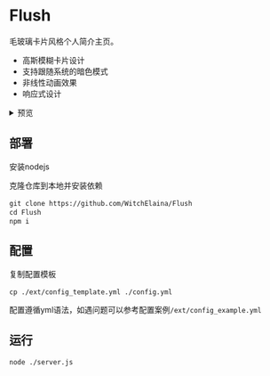 # Flush

毛玻璃卡片风格个人简介主页。

- 高斯模糊卡片设计
- 支持跟随系统的暗色模式
- 非线性动画效果
- 响应式设计

<details>
    <summary>预览</summary>
    <div style="align-content: center;">
        <img src="img/prev.png" alt="Preview">
    </div>
</details>



## 部署

安装nodejs

克隆仓库到本地并安装依赖

```
git clone https://github.com/WitchElaina/Flush
cd Flush
npm i
```

## 配置

复制配置模板

```
cp ./ext/config_template.yml ./config.yml
```

配置遵循yml语法，如遇问题可以参考配置案例`/ext/config_example.yml`

## 运行

```
node ./server.js
```
